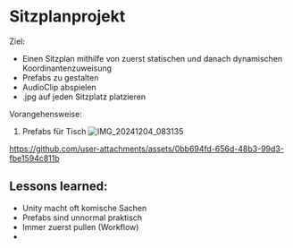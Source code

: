 # Sitzplanprojekt 
Ziel:
- Einen Sitzplan mithilfe von zuerst statischen und danach dynamischen Koordinantenzuweisung
- Prefabs zu gestalten
- AudioClip abspielen
- .jpg auf jeden Sitzplatz platzieren

Vorangehensweise:
1. Prefabs für Tisch
  ![IMG_20241204_083135](https://github.com/user-attachments/assets/1d4a2a66-32d8-4d03-8291-125c4073ed41)


https://github.com/user-attachments/assets/0bb694fd-656d-48b3-99d3-fbe1594c811b

## Lessons learned: 
- Unity macht oft komische Sachen
- Prefabs sind unnormal praktisch 
- Immer zuerst pullen (Workflow)
-   



